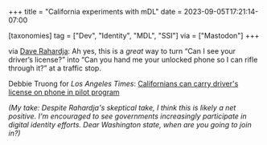 +++
title = "California experiments with mDL"
date = 2023-09-05T17:21:14-07:00

[taxonomies]
tag = ["Dev", "Identity", "MDL", "SSI"]
via = ["Mastodon"]
+++

via [Dave Rahardja](https://sfba.social/@drahardja/111010242239703832): Ah yes, this is a *great* way to turn “Can I see your driver’s license?” into “Can you hand me your unlocked phone so I can rifle through it?” at a traffic stop.

<!-- more -->

Debbie Truong for _Los Angeles Times_: [Californians can carry driver's license on phone in pilot program](https://www.latimes.com/california/story/2023-09-03/californians-can-now-carry-drivers-licenses-on-their-phone-as-part-of-pilot-program)

_(My take: Despite Rahardja's skeptical take, I think this is likely a net positive. I'm encouraged to see governments increasingly participate in digital identity efforts. Dear Washington state, when are you going to join in?)_
